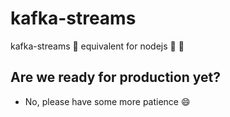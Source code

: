 # kafka-streams
kafka-streams :octopus: equivalent for nodejs :turtle: :rocket:

## Are we ready for production yet?
- No, please have some more patience :smile: